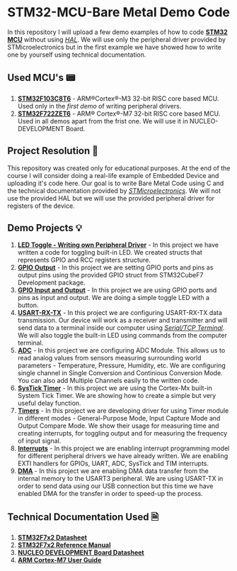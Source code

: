 # STM32-MCU-Bare Metal Demo Code
In this repository I will upload a few demo examples of how to code [**STM32 MCU**](https://www.st.com/en/microcontrollers-microprocessors/stm32-32-bit-arm-cortex-mcus.html) without using [*HAL*](https://en.wikipedia.org/wiki/Hardware_abstraction). We will use only the peripheral driver provided by STMicroelectronics but in the first example we have showed how to write one by yourself using technical documentation.

## Used MCU's 📟
1. [**STM32F103C8T6**](https://www.st.com/content/st_com/en/products/microcontrollers-microprocessors/stm32-32-bit-arm-cortex-mcus/stm32-mainstream-mcus/stm32f1-series/stm32f103/stm32f103c8.html) - ARM®Cortex®-M3 32-bit RISC core based MCU. Used only in the *first demo* of writing peripheral drivers. 
2. [**STM32F722ZET6**](https://www.st.com/en/microcontrollers-microprocessors/stm32f722ze.html) - ARM® Cortex®-M7 32-bit RISC core based MCU. Used in all demos apart from the frist one. We will use it in NUCLEO-DEVELOPMENT Board.

## Project Resolution 🚀
This repository was created only for educational purposes. At the end of the course I will consider doing a real-life example of Embedded Device and uploading it's code here. Our goal is to write Bare Metal Code using C and the technical documentation provided by [*STMicroelectronics*](https://www.st.com/content/st_com/en.html). We will not use the provided HAL but we will use the provided peripheral driver for registers of the device.

## Demo Projects 💡
1. [**LED Toggle - Writing own Peripheral Driver**](https://github.com/KrIsKa7a/STM32-MCU-BareMetalDemoCode/tree/main/1_led_toggle_reg_struct) - In this project we have written a code for toggling built-in LED. We created structs that represents GPIO and RCC registers structure.
2. [**GPIO Output**](https://github.com/KrIsKa7a/STM32-MCU-BareMetalDemoCode/tree/main/2_gpio_output) - In this project we are setting GPIO ports and pins as output pins using the provided GPIO struct from STM32CubeF7 Development package.
3. [**GPIO Input and Output**](https://github.com/KrIsKa7a/STM32-MCU-BareMetalDemoCode/tree/main/3_gpio_toggle_led_with_button) - In this project we are using GPIO ports and pins as input and output. We are doing a simple toggle LED with a button.
4. [**USART-RX-TX**](https://github.com/KrIsKa7a/STM32-MCU-BareMetalDemoCode/tree/main/4_usart_tx) - In this project we are configuring USART-RX-TX data transmission. Our device will work as a receiver and transmitter and will send data to a terminal inside our computer using [*Serial/TCP Terminal*](https://sourceforge.net/projects/realterm/). We will also toggle the built-in LED using commands from the computer terminal.
5. [**ADC**](https://github.com/KrIsKa7a/STM32-MCU-BareMetalDemoCode/tree/main/5_adc_singleconversion) - In this project we are configuring ADC Module. This allows us to read analog values from sensors measuring surrounding world parameters - Temperature, Pressure, Humidity, etc. We are configuring single channel in Single Conversion and Continious Conversion Mode. You can also add Multiple Channels easily to the written code.
6. [**SysTick Timer**](https://github.com/KrIsKa7a/STM32-MCU-BareMetalDemoCode/tree/main/6_systick_delay) - In this project we are using the Cortex-Mx built-in System Tick Timer. We are showing how to create a simple but very useful delay function.
7. [**Timers**](https://github.com/KrIsKa7a/STM32-MCU-BareMetalDemoCode/tree/main/7_timers) - In this project we are developing driver for using Timer module in different modes - General-Purpose Mode, Input Capture Mode and Output Compare Mode. We show their usage for measuring time and creating interrupts, for toggling output and for measuring the frequency of input signal.
8. [**Interrupts**](https://github.com/KrIsKa7a/STM32-MCU-BareMetalDemoCode/tree/main/8_interrupts) - In this project we are enabling interrupt programming model for different peripheral drivers we have already written. We are enabling EXTI handlers for GPIOs, UART, ADC, SysTick and TIM interrupts. 
9. [**DMA**](https://github.com/KrIsKa7a/STM32-MCU-BareMetalDemoCode/tree/main/9_dma) - In this project we are enabling DMA data transfer from the internal memory to the USART3 peripheral. We are using USART-TX in order to send data using our USB connection but this time we have enabled DMA for the transfer in order to speed-up the process. 

## Technical Documentation Used 🗎
1. [**STM32F7x2 Datasheet**](https://www.st.com/resource/en/datasheet/stm32f722ze.pdf)
2. [**STM32F7x2 Reference Manual**](https://www.st.com/resource/en/reference_manual/rm0431-stm32f72xxx-and-stm32f73xxx-advanced-armbased-32bit-mcus-stmicroelectronics.pdf)
3. [**NUCLEO DEVELOPMENT Board Datasheet**](https://www.st.com/resource/en/data_brief/nucleo-f722ze.pdf)
4. [**ARM Cortex-M7 User Guide**](https://www.google.com/url?sa=t&rct=j&q=&esrc=s&source=web&cd=&ved=2ahUKEwinvJj-iZL9AhVQXfEDHRtXB1sQFnoECBcQAQ&url=https%3A%2F%2Fdocumentation-service.arm.com%2Fstatic%2F61efd6602dd99944d051417b%3Ftoken%3D&usg=AOvVaw1YBkWATMHYU38uiW5bUc0A)
